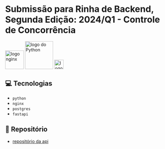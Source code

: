 # Submissão para Rinha de Backend, Segunda Edição: 2024/Q1 - Controle de Concorrência

<img src="https://upload.wikimedia.org/wikipedia/commons/c/c5/Nginx_logo.svg" alt="logo nginx" width="60" height="auto">

<img src="https://upload.wikimedia.org/wikipedia/commons/thumb/f/f8/Python_logo_and_wordmark.svg/1920px-Python_logo_and_wordmark.svg.png" alt="logo do Python" width="90" height="auto" />

<img src="https://upload.wikimedia.org/wikipedia/commons/2/29/Postgresql_elephant.svg" alt="logo postgres" width="auto" height="30">

## 💻 Tecnologias
- `python`
- `nginx`
- `postgres`
- `fastapi`



## 🚀 Repositório
- [repositório da api](https://github.com/valdineij/rinha-de-backend-2024q1-Python)
